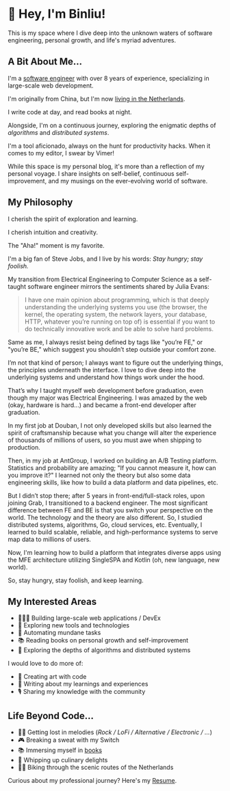 # 👋 Hey, I'm Binliu!

This is my space where I dive deep into the unknown waters of
software engineering, personal growth, and life's myriad adventures.

## A Bit About Me...

I'm a [software engineer](https://github.com/cool4zbl) with over 8 years of experience, specializing in large-scale web
development.

I'm originally from China, but I'm now [living in the Netherlands](./blog/restart-life-abroad-at-30).

I write code at day, and read books at night.

Alongside, I'm on a continuous journey, exploring the enigmatic depths of _algorithms_ and _distributed systems_.

I'm a tool aficionado, always on the hunt for productivity hacks. When it comes to my editor, I swear by Vimer!

While this space is my personal blog, it's more than a reflection of my personal voyage.
I share insights on self-belief, continuous self-improvement, and my musings on the ever-evolving world of software.

## My Philosophy

I cherish the spirit of exploration and learning.

I cherish intuition and creativity.

The "Aha!" moment is my favorite.

I'm a big fan of Steve Jobs, and I live by his words: _Stay hungry; stay foolish._

My transition from Electrical Engineering to Computer Science as a self-taught software engineer mirrors the sentiments
shared by Julia Evans:

> I have one main opinion about programming, which is that deeply understanding the underlying systems you use (the
> browser, the kernel, the operating system, the network layers, your database, HTTP, whatever you’re running on top of)
> is essential if you want to do technically innovative work and be able to solve hard problems.

Same as me, I always resist being defined by tags like "you’re FE," or "you’re BE," which suggest you shouldn’t step
outside your
comfort zone.

I’m not that kind of person; I always want to figure out the underlying things, the principles underneath the interface.
I love to dive deep into the underlying systems and understand how things work under the hood.

That’s why I taught myself web development before graduation, even though my major was Electrical Engineering. I was
amazed by the web (okay, hardware is hard...) and became a front-end developer after graduation.

In my first job at Douban, I not
only developed skills but also learned the spirit of craftsmanship because what you change will alter the experience of
thousands of millions of users, so you must awe when shipping to production.

Then, in my job at AntGroup, I worked on building an A/B Testing platform. Statistics and probability are amazing; "If
you cannot measure it, how can you improve it?" I learned not only the theory but also some data engineering skills,
like how to build a data platform and data pipelines, etc.

But I didn’t stop there; after 5 years in front-end/full-stack roles, upon joining Grab, I transitioned to a backend
engineer. The most significant difference between FE and BE is that you switch your perspective on the world. The
technology and the theory are also different. So, I studied distributed systems, algorithms, Go, cloud services, etc.
Eventually, I learned to build scalable, reliable, and high-performance systems to serve map data to millions of users.

Now, I'm learning how to build a platform that integrates diverse apps using the MFE architecture utilizing SingleSPA
and Kotlin (oh, new language, new world).

So, stay hungry, stay foolish, and keep learning.

## My Interested Areas

- 👩🏽‍💻 Building large-scale web applications / DevEx
- 🧰 Exploring new tools and technologies
- 🤖 Automating mundane tasks
- 📚 Reading books on personal growth and self-improvement
- 🧠 Exploring the depths of algorithms and distributed systems

I would love to do more of:

- 🎨 Creating art with code
- 📝 Writing about my learnings and experiences
- 🎙️ Sharing my knowledge with the community


## Life Beyond Code...

- 👩‍🎤 Getting lost in melodies (_Rock / LoFi / Alternative / Electronic / ..._)
- 🎮 Breaking a sweat with my Switch
- 📚 Immersing myself in [books](./bookshelf)
- 🍳 Whipping up culinary delights
- 🚴‍♀️‍️ Biking through the scenic routes of the Netherlands

Curious about my professional journey? Here's my [Resume](./Binliu-Zhang-Senior-Software-Engineer-Resume.pdf).